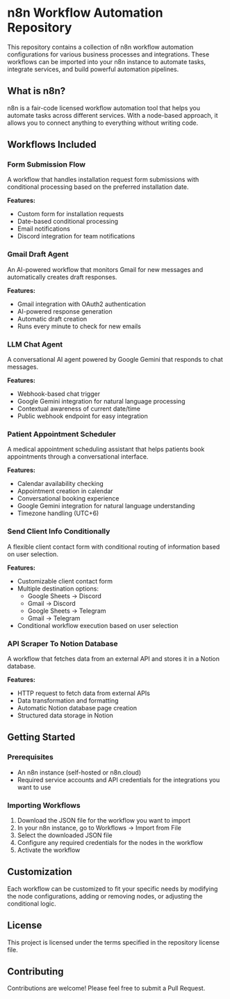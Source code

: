 # n8n Workflow Automation Repository

This repository contains a collection of n8n workflow automation configurations for various business processes and integrations. These workflows can be imported into your n8n instance to automate tasks, integrate services, and build powerful automation pipelines.

## What is n8n?

n8n is a fair-code licensed workflow automation tool that helps you automate tasks across different services. With a node-based approach, it allows you to connect anything to everything without writing code.

## Workflows Included

### Form Submission Flow

A workflow that handles installation request form submissions with conditional processing based on the preferred installation date.

**Features:**
- Custom form for installation requests
- Date-based conditional processing
- Email notifications
- Discord integration for team notifications

### Gmail Draft Agent

An AI-powered workflow that monitors Gmail for new messages and automatically creates draft responses.

**Features:**
- Gmail integration with OAuth2 authentication
- AI-powered response generation
- Automatic draft creation
- Runs every minute to check for new emails

### LLM Chat Agent

A conversational AI agent powered by Google Gemini that responds to chat messages.

**Features:**
- Webhook-based chat trigger
- Google Gemini integration for natural language processing
- Contextual awareness of current date/time
- Public webhook endpoint for easy integration

### Patient Appointment Scheduler

A medical appointment scheduling assistant that helps patients book appointments through a conversational interface.

**Features:**
- Calendar availability checking
- Appointment creation in calendar
- Conversational booking experience
- Google Gemini integration for natural language understanding
- Timezone handling (UTC+6)

### Send Client Info Conditionally

A flexible client contact form with conditional routing of information based on user selection.

**Features:**
- Customizable client contact form
- Multiple destination options:
  - Google Sheets → Discord
  - Gmail → Discord
  - Google Sheets → Telegram
  - Gmail → Telegram
- Conditional workflow execution based on user selection

### API Scraper To Notion Database

A workflow that fetches data from an external API and stores it in a Notion database.

**Features:**
- HTTP request to fetch data from external APIs
- Data transformation and formatting
- Automatic Notion database page creation
- Structured data storage in Notion

## Getting Started

### Prerequisites

- An n8n instance (self-hosted or n8n.cloud)
- Required service accounts and API credentials for the integrations you want to use

### Importing Workflows

1. Download the JSON file for the workflow you want to import
2. In your n8n instance, go to Workflows → Import from File
3. Select the downloaded JSON file
4. Configure any required credentials for the nodes in the workflow
5. Activate the workflow

## Customization

Each workflow can be customized to fit your specific needs by modifying the node configurations, adding or removing nodes, or adjusting the conditional logic.

## License

This project is licensed under the terms specified in the repository license file.

## Contributing

Contributions are welcome! Please feel free to submit a Pull Request.
